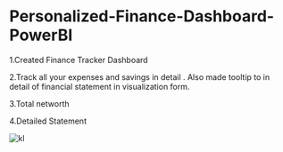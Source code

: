 # Personalized-Finance-Dashboard-PowerBI

1.Created Finance Tracker Dashboard 

2.Track all your expenses and savings in detail . Also made tooltip to in detail of financial statement in visualization form.


3.Total networth


4.Detailed Statement




![kl](https://user-images.githubusercontent.com/92994762/218793973-e0df4ec1-01f6-4bb5-a068-e89fb86814e2.jpg)
